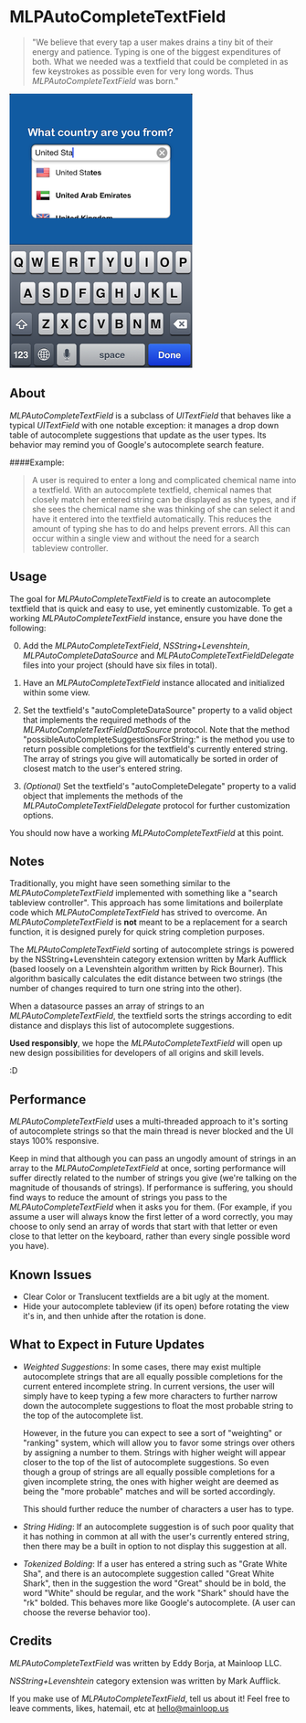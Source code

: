 MLPAutoCompleteTextField
===================
>"We believe that every tap a user makes drains a tiny bit of their energy and patience. Typing is one of the biggest expenditures of both. What we needed was a textfield that could be completed in as few keystrokes as possible even for very long words. Thus _MLPAutoCompleteTextField_ was born."

![Alt text](/autocompleteDemo.png "Screenshot")

About
---------
_MLPAutoCompleteTextField_ is a subclass of _UITextField_ that behaves like a typical _UITextField_ with one notable exception: it manages a drop down table of autocomplete suggestions that update as the user types. Its behavior may remind you of Google's autocomplete search feature.

####Example:
  >A user is required to enter a long and complicated chemical name into a textfield. With an autocomplete textfield, chemical names that closely match her entered string can be displayed as she types, and if she sees the chemical name she was thinking of she can select it and have it entered into the textfield automatically. This reduces the amount of typing she has to do and helps prevent errors. All this can occur within a single view and without the need for a search tableview controller.


Usage
---------
The goal for _MLPAutoCompleteTextField_ is to create an autocomplete textfield that is quick and easy to use, yet eminently customizable. To get a working _MLPAutoCompleteTextField_ instance, ensure you have done the following:

0. Add the _MLPAutoCompleteTextField_, _NSString+Levenshtein_, _MLPAutoCompleteDataSource_ and _MLPAutoCompleteTextFieldDelegate_ files into your project (should have six files in total). 

1. Have an _MLPAutoCompleteTextField_ instance allocated and initialized within some view.

2. Set the textfield's "autoCompleteDataSource" property to a valid object that implements the required methods of the _MLPAutoCompleteTextFieldDataSource_ protocol. Note that the method "possibleAutoCompleteSuggestionsForString:" is the method you use to return possible completions for the textfield's currently entered string. The array of strings you give will automatically be sorted in order of closest match to the user's entered string.

3. _(Optional)_ Set the textfield's "autoCompleteDelegate" property to a valid object that implements the methods of the _MLPAutoCompleteTextFieldDelegate_ protocol for further customization options.

You should now have a working _MLPAutoCompleteTextField_ at this point. 


Notes
---------
Traditionally, you might have seen something similar to the _MLPAutoCompleteTextField_ implemented with something like a "search tableview controller". This approach has some limitations and boilerplate code which _MLPAutoCompleteTextField_ has strived to overcome. An _MLPAutoCompleteTextField_ is **not** meant to be a replacement for a search function, it is designed purely for quick string completion purposes.

The _MLPAutoCompleteTextField_ sorting of autocomplete strings is powered by the NSString+Levenshtein category extension written by Mark Aufflick (based loosely on a Levenshtein algorithm written by Rick Bourner). This algorithm basically calculates the edit distance between two strings (the number of changes required to turn one string into the other).

When a datasource passes an array of strings to an _MLPAutoCompleteTextField_, the textfield sorts the strings according to edit distance and displays this list of autocomplete suggestions.

**Used responsibly**, we hope the _MLPAutoCompleteTextField_ will open up new design possibilities for developers of all origins and skill levels. 

:D

Performance
---------
_MLPAutoCompleteTextField_ uses a multi-threaded approach to it's sorting of autocomplete strings so that the main thread is never blocked and the UI stays 100% responsive. 

Keep in mind that although you can pass an ungodly amount of strings in an array to the _MLPAutoCompleteTextField_ at once, sorting performance will suffer directly related to the number of strings you give (we're talking on the magnitude of thousands of strings). If performance is suffering, you should find ways to reduce the amount of strings you pass to the _MLPAutoCompleteTextField_ when it asks you for them. (For example, if you assume a user will always know the first letter of a word correctly, you may choose to only send an array of words that start with that letter or even close to that letter on the keyboard, rather than every single possible word you have). 


Known Issues
----------
+ Clear Color or Translucent textfields are a bit ugly at the moment.
+ Hide your autocomplete tableview (if its open) before rotating the view it's in, and then unhide after the rotation is done.


What to Expect in Future Updates
-----------

+ _Weighted Suggestions_: In some cases, there may exist multiple autocomplete strings that are all equally possible completions for the current entered incomplete string. In current versions, the user will simply have to keep typing a few more characters to further narrow down the autocomplete suggestions to float the most probable string to the top of the autocomplete list.

  However, in the future you can expect to see a sort of "weighting" or "ranking" system, which will allow you to favor some strings over others by assigning a number to them. Strings with higher weight will appear closer to the top of the list of autocomplete suggestions. So even though a group of strings are all equally possible completions for a given incomplete string, the ones with higher weight are deemed as being the "more probable" matches and will be sorted accordingly. 

  This should further reduce the number of characters a user has to type. 


+ _String Hiding_: If an autocomplete suggestion is of such poor quality that it has nothing in common at all with the user's currently entered string, then there may be a built in option to not display this suggestion at all. 

+ _Tokenized Bolding_: If a user has entered a string such as "Grate White Sha", and there is an autocomplete suggestion called "Great White Shark", then in the suggestion the word "Great" should be in bold, the word "White" should be regular, and the work "Shark" should have the "rk" bolded. This behaves more like Google's autocomplete. (A user can choose the reverse behavior too).


Credits
---------

_MLPAutoCompleteTextField_ was written by Eddy Borja, at Mainloop LLC.

_NSString+Levenshtein_ category extension was written by Mark Aufflick. 

If you make use of _MLPAutoCompleteTextField_, tell us about it! 
Feel free to leave comments, likes, hatemail, etc at hello@mainloop.us

